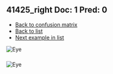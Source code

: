 ## 41425_right Doc: 1 Pred: 0
- [Back to confusion matrix](https://github.com/juliandewit/kaggle_retinopathy/blob/master/matrix.md)
- [Back to list](https://github.com/juliandewit/kaggle_retinopathy/blob/master/lists/10/list.md)
- [Next example in list](https://github.com/juliandewit/kaggle_retinopathy/blob/master/lists/10/41/41538_left.md)

![Eye](https://retinopaty.blob.core.windows.net/size1024/41425_right_1.jpeg)

### 

![Eye]()

